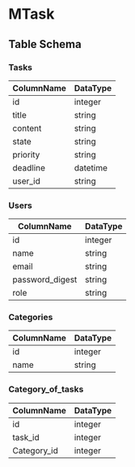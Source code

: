 # MTask

## Table Schema

### Tasks                             
  ColumnName      | DataType 
  ----------      | -------- 
  id              | integer 
  title           | string
  content         | string  
  state           | string  
  priority        | string
  deadline        | datetime      
  user_id         | string

### Users
  ColumnName      | DataType 
  ----------      | -------- 
  id              | integer 
  name            | string
  email           | string  
  password_digest | string  
  role            | string

### Categories
  ColumnName      | DataType 
  ----------      | -------- 
  id              | integer 
  name            | string

### Category_of_tasks
  ColumnName      | DataType 
  ----------      | -------- 
  id              | integer 
  task_id         | integer
  Category_id     | integer  

  
